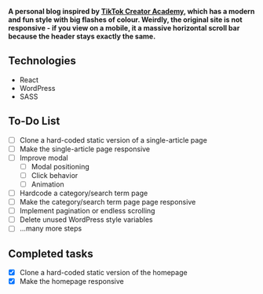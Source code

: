 **A personal blog inspired by [TikTok Creator Academy](https://www.tiktok.com/creator-academy), which has a modern and fun style with big flashes of colour. Weirdly, the original site is not responsive - if you view on a mobile, it a massive horizontal scroll bar because the header stays exactly the same.**

## Technologies

- React
- WordPress
- SASS

## To-Do List

- [ ] Clone a hard-coded static version of a single-article page
- [ ] Make the single-article page responsive
- [ ] Improve modal
  - [ ] Modal positioning
  - [ ] Click behavior
  - [ ] Animation
- [ ] Hardcode a category/search term page
- [ ] Make the category/search term page page responsive
- [ ] Implement pagination or endless scrolling
- [ ] Delete unused WordPress style variables
- [ ] ...many more steps

## Completed tasks

- [x] Clone a hard-coded static version of the homepage
- [x] Make the homepage responsive
